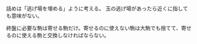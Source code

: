 詰めは「逃げ場を埋める」ように考える。
玉の逃げ場があったら近くに指しても意味がない。

終盤に必要な駒は寄せる駒だけ。寄せるのに使えない駒は大駒でも捨てて、寄せるのに使える駒と交換しなければならない。
